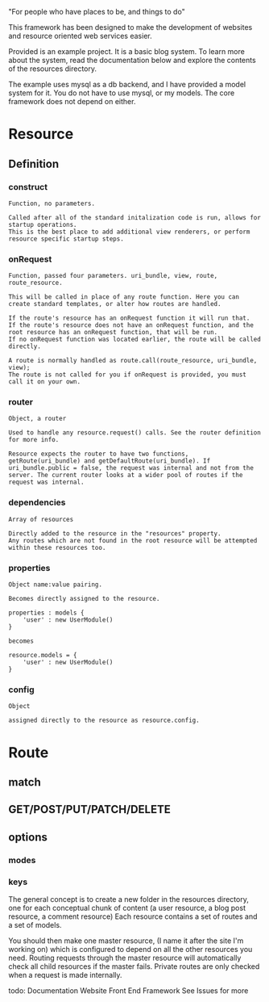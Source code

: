 "For people who have places to be, and things to do"

This framework has been designed to make the development of websites and resource oriented web services easier.

Provided is an example project. It is a basic blog system. To learn more about the system, read the documentation below and explore the contents of the resources directory.

The example uses mysql as a db backend, and I have provided a model system for it. You do not have to use mysql, or my models. The core framework does not depend on either.


# Resource

## Definition

### construct
	Function, no parameters.

	Called after all of the standard initalization code is run, allows for startup operations.
	This is the best place to add additional view renderers, or perform resource specific startup steps.

### onRequest
	Function, passed four parameters. uri_bundle, view, route, route_resource.
	
	This will be called in place of any route function. Here you can create standard templates, or alter how routes are handled. 

	If the route's resource has an onRequest function it will run that.
	If the route's resource does not have an onRequest function, and the root resource has an onRequest function, that will be run.
	If no onRequest function was located earlier, the route will be called directly.

	A route is normally handled as route.call(route_resource, uri_bundle, view);
	The route is not called for you if onRequest is provided, you must call it on your own.

### router
	Object, a router
	
	Used to handle any resource.request() calls. See the router definition for more info.
	
	Resource expects the router to have two functions, getRoute(uri_bundle) and getDefaultRoute(uri_bundle). If uri_bundle.public = false, the request was internal and not from the server. The current router looks at a wider pool of routes if the request was internal.

### dependencies
	Array of resources
	
	Directly added to the resource in the "resources" property.
	Any routes which are not found in the root resource will be attempted within these resources too.

### properties
	Object name:value pairing.

	Becomes directly assigned to the resource. 
	
	properties : models {
		'user' : new UserModule()
	}

	becomes

	resource.models = {
		'user' : new UserModule()
	}


### config
	Object

	assigned directly to the resource as resource.config.


# Route

## match

## GET/POST/PUT/PATCH/DELETE

## options

### modes

### keys

The general concept is to create a new folder in the resources directory, one for each conceptual chunk of content (a user resource, a blog post resource, a comment resource)
Each resource contains a set of routes and a set of models.

You should then make one master resource, (I name it after the site I'm working on) which is configured to depend on all the other resources you need.
Routing requests through the master resource will automatically check all child resources if the master fails.
Private routes are only checked when a request is made internally. 

todo: 
Documentation
Website
Front End Framework
See Issues for more
